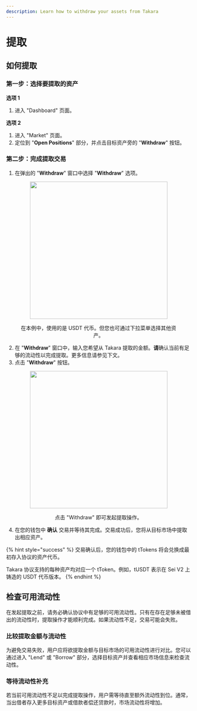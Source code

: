 ```yaml
---
description: Learn how to withdraw your assets from Takara
---
```


# 提取

## 如何提取

### 第一步：选择要提取的资产

**选项 1**

1. 进入 "Dashboard" 页面。

**选项 2**

1. 进入 "Market" 页面。  
2. 定位到 "**Open Positions**" 部分，并点击目标资产旁的 "**Withdraw**" 按钮。

### 第二步：完成提取交易

1. 在弹出的 "**Withdraw**" 窗口中选择 "**Withdraw**" 选项。

<div align="center"><figure><picture><source srcset="../../.gitbook/assets/Screenshot 2025-01-19 at 7.49.34 PM.png" media="(prefers-color-scheme: dark)"><img src="../../.gitbook/assets/Screenshot 2025-01-19 at 7.49.26 PM.png" alt="" width="375"></picture><figcaption><p>在本例中，使用的是 USDT 代币。但您也可通过下拉菜单选择其他资产。</p></figcaption></figure></div>

2. 在 "**Withdraw**" 窗口中，输入您希望从 Takara 提取的金额。**请**确认当前有足够的流动性以完成提取。更多信息请参见下文。
3. 点击 "**Withdraw**" 按钮。

<div align="center"><figure><picture><source srcset="../../.gitbook/assets/Screenshot 2025-01-19 at 7.52.37 PM.png" media="(prefers-color-scheme: dark)"><img src="../../.gitbook/assets/Screenshot 2025-01-19 at 7.52.31 PM.png" alt="" width="375"></picture><figcaption><p>点击 "Withdraw" 即可发起提取操作。</p></figcaption></figure></div>

4. 在您的钱包中 **确认** 交易并等待其完成。交易成功后，您将从目标市场中提取出相应资产。

{% hint style="success" %}
交易确认后，您的钱包中的 tTokens 将会兑换成最初存入协议的资产代币。

Takara 协议支持的每种资产均对应一个 tToken。例如，tUSDT 表示在 Sei V2 上铸造的 USDT 代币版本。
{% endhint %}

## 检查可用流动性

在发起提取之前，请务必确认协议中有足够的可用流动性。只有在存在足够未被借出的流动性时，提取操作才能顺利完成。如果流动性不足，交易可能会失败。

### **比较提取金额与流动性**

为避免交易失败，用户应将欲提取金额与目标市场的可用流动性进行对比。您可以通过进入 "Lend" 或 "Borrow" 部分，选择目标资产并查看相应市场信息来检查流动性。

### 等待流动性补充

若当前可用流动性不足以完成提取操作，用户需等待直至额外流动性到位。通常，当出借者存入更多目标资产或借款者偿还贷款时，市场流动性将增加。
